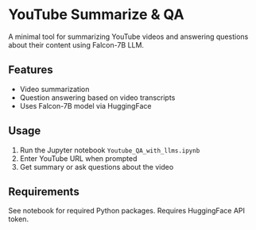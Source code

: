 # YouTube Summarize & QA

A minimal tool for summarizing YouTube videos and answering questions about their content using Falcon-7B LLM.

## Features

- Video summarization
- Question answering based on video transcripts
- Uses Falcon-7B model via HuggingFace

## Usage

1. Run the Jupyter notebook `Youtube_QA_with_llms.ipynb`
2. Enter YouTube URL when prompted
3. Get summary or ask questions about the video

## Requirements

See notebook for required Python packages. Requires HuggingFace API token.
